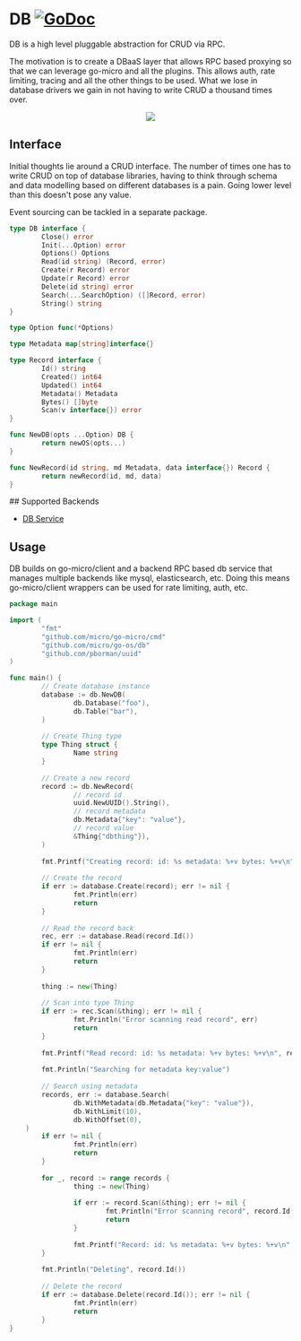 # DB [![GoDoc](https://godoc.org/github.com/micro/go-os?status.svg)](https://godoc.org/github.com/micro/go-os/db)

DB is a high level pluggable abstraction for CRUD via RPC.

The motivation is to create a DBaaS layer that 
allows RPC based proxying so that we can leverage go-micro and all the plugins. This allows auth, 
rate limiting, tracing and all the other things to be used. What we lose in database drivers we gain 
in not having to write CRUD a thousand times over.

<p align="center">
  <img src="https://github.com/micro/go-os/blob/master/doc/db.png" />
</p>

## Interface

Initial thoughts lie around a CRUD interface. The number of times 
one has to write CRUD on top of database libraries, having to think 
through schema and data modelling based on different databases is a 
pain. Going lower level than this doesn't pose any value.

Event sourcing can be tackled in a separate package.

```go
type DB interface {
        Close() error
        Init(...Option) error
        Options() Options
        Read(id string) (Record, error)
        Create(r Record) error
        Update(r Record) error
        Delete(id string) error
        Search(...SearchOption) ([]Record, error)
        String() string
}

type Option func(*Options)

type Metadata map[string]interface{}

type Record interface {
        Id() string
        Created() int64
        Updated() int64
        Metadata() Metadata
        Bytes() []byte
        Scan(v interface{}) error
}

func NewDB(opts ...Option) DB {
        return newOS(opts...)
}

func NewRecord(id string, md Metadata, data interface{}) Record {
        return newRecord(id, md, data)
}

```

## Supported Backends

- [DB Service](https://github.com/micro/db-srv)

## Usage

DB builds on go-micro/client and a backend RPC based db service that manages multiple backends like mysql, elasticsearch, etc. 
Doing this means go-micro/client wrappers can be used for rate limiting, auth, etc. 

```go
package main

import (
        "fmt"
        "github.com/micro/go-micro/cmd"
        "github.com/micro/go-os/db"
        "github.com/pborman/uuid"
)

func main() {
        // Create database instance
        database := db.NewDB(
                db.Database("foo"),
                db.Table("bar"),
        )
        
        // Create Thing type
        type Thing struct {
                Name string
        }
        
        // Create a new record
        record := db.NewRecord(
                // record id
                uuid.NewUUID().String(),
                // record metadata
                db.Metadata{"key": "value"},
                // record value
                &Thing{"dbthing"}),
        )
        
        fmt.Printf("Creating record: id: %s metadata: %+v bytes: %+v\n", record.Id(), record.Metadata(), string(record.Bytes()))
        
        // Create the record
        if err := database.Create(record); err != nil {
                fmt.Println(err)
                return
        }
        
        // Read the record back
        rec, err := database.Read(record.Id())
        if err != nil {
                fmt.Println(err)
                return
        }
        
        thing := new(Thing)
        
        // Scan into type Thing
        if err := rec.Scan(&thing); err != nil {
                fmt.Println("Error scanning read record", err)
                return
        }
        
        fmt.Printf("Read record: id: %s metadata: %+v bytes: %+v\n", rec.Id(), rec.Metadata(), thing)
        
        fmt.Println("Searching for metadata key:value")
        
        // Search using metadata
        records, err := database.Search(
                db.WithMetadata(db.Metadata{"key": "value"}), 
                db.WithLimit(10),
                db.WithOffset(0),
	)
        if err != nil {
                fmt.Println(err)
                return
        }
        
        for _, record := range records {
                thing := new(Thing)
        
                if err := record.Scan(&thing); err != nil {
                        fmt.Println("Error scanning record", record.Id(), err)
                        return
                }
        
                fmt.Printf("Record: id: %s metadata: %+v bytes: %+v\n", record.Id(), record.Metadata(), thing)
        }
        
        fmt.Println("Deleting", record.Id())
        
        // Delete the record
        if err := database.Delete(record.Id()); err != nil {
                fmt.Println(err)
                return
        }
}
```
